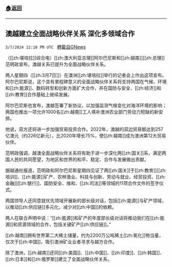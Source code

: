 ###  [:house:返回](README.md)
---


## 澳越建立全面战略伙伴关系 深化多领域合作
`3/7/2024 12:18 PM UTC ` [轉載自GNews](https://gnews.org/articles/2374142)

（[[zh:堪培拉]]综合电）[[zh:澳大利亚总理]]阿尔巴尼斯和[[zh:越南]][[zh:总理]]范明政宣布，澳越关系已提升为全面战略伙伴关系。

两人星期四（[[zh:3月7日]]）在澳洲[[zh:堪培拉]]举行的记者会上作出这项宣布。阿尔巴尼斯说，这个具有里程碑意义的全面战略伙伴关系将支持两国在气候、环境和[[zh:能源]]、数码转型和创新方面扩大合作，并在国防与安全、[[zh:经济]]和[[zh:教育]]合作基础上继续发展。

阿尔巴尼斯也宣布，澳越签署了新协议，以加强监测气候变化对海洋环境的影响；两国也推出一项允许1000名[[zh:越南]]工人填补澳洲农业部门劳动力短缺的新安排。

他说，双方还将进一步加强贸易投资合作。2022年，澳越的双边贸易额达到257亿澳元（约226亿新元），比2020年增长75%，使[[zh:越南]]成为澳洲第12大贸易伙伴。

范明政强调，越澳全面战略伙伴关系将有助于进一步深化两[[zh:国关]]系，满足两国人民的共同愿望，为地区和世界的和平、稳定、合作与发展做出贡献。

据越通社报道，范明政和阿尔巴尼斯星期四见证了两[[zh:国关]]于[[zh:教育]][[zh:培训]]、[[zh:能源]]矿产、农林渔业、科技与创新、劳动与就业、经贸投资、[[zh:金融]][[zh:银行]]、国防安全、维和、[[zh:司法]]等领域的11项合作文件的签字仪式。

两国领导人还同意就优先领域开展新的部长级对话，包括[[zh:能源]]与矿产领域，以推动[[zh:供应链]]多元化，减少对[[zh:中国]]的依赖。

两人在联合声明中说：“[[zh:能源]]和矿产的年度部长级对话将推动我们在[[zh:能源]]和资源领域的合作，包括关键矿产[[zh:供应链]]。”

[[zh:越南]]拥有世界第二大稀土储量，约为2200万公吨稀土[[zh:氧化]]物当量，仅次于[[zh:中国]]，吸引澳洲矿业业者寻求与越方合作。

除了澳洲，[[zh:越南]]还同[[zh:美国]]、[[zh:中国]]、[[zh:印度]]、[[zh:韩国]]、[[zh:日本]]和[[zh:俄罗斯]]建立了全面战略伙伴关系。
